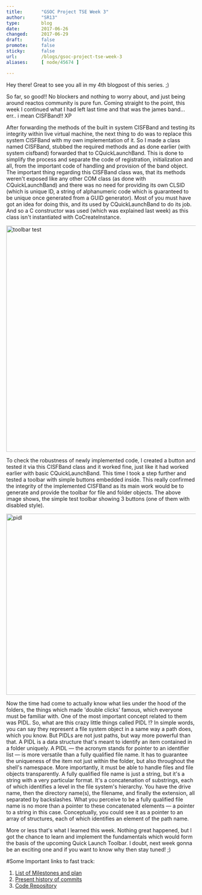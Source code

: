 ```yaml
---
title:       "GSOC Project TSE Week 3"
author:      "SR13"
type:        blog
date:        2017-06-26
changed:     2017-06-29
draft:       false
promote:     false
sticky:      false
url:         /blogs/gsoc-project-tse-week-3
aliases:     [ node/45674 ]

---
```


<p>Hey there! Great to see you all in my 4th blogpost of this series. ;)</p>

<p>So far, so good!! No blockers and nothing to worry about, and just being around reactos community is pure fun. Coming straight to the point, this week I continued what I had left last time and that was the james band... err.. i mean CISFBand!! XP</p>

<p>After forwarding the methods of the built in system CISFBand and testing its integrity within live virtual machine, the next thing to do was to replace this system CISFBand with my own implementation of it. So I made a class named CISFBand, stubbed the required methods and as done earlier (with system cisfband) forwarded that to CQuickLaunchBand. This is done to simplify the process and separate the code of registration, initialization and all, from the important code of  handling and provision of the band object. The important thing regarding this CISFBand class was, that its methods weren't exposed like any other COM class (as done with CQuickLaunchBand) and there was no need for providing its own CLSID (which is unique ID, a string of alphanumeric code which is guaranteed to be unique once generated from a GUID generator). Most of you must have got an idea for doing this, and its used by CQuickLaunchBand to do its job. And so a C constructor was used (which was explained last week) as this class isn't instantiated with CoCreateInstance.</p>

<img src="/sites/default/files/imagepicker/51617/week3_1.jpg" alt="toolbar test"  class="imgp_img" width="803" height="601" />

<p>To check the robustness of newly implemented code, I created a button and tested it via this CISFBand class and it worked fine, just like it had worked earlier with basic CQuickLaunchBand. This time I took a step further and tested a toolbar with simple buttons embedded inside. This really confirmed the integrity of the implemented CISFBand as its main work would be to generate and provide the toolbar for file and folder objects. The above image shows, the simple test toolbar showing 3 buttons (one of them with disabled style).</p>

<img src="/sites/default/files/imagepicker/51617/week3_2.jpg" alt="pidl"  class="imgp_img" width="669" height="481" />

<p>Now the time had come to actually know what lies under the hood of the folders, the things which made 'double clicks' famous, which everyone must be familiar with. One of the most important concept related to them was PIDL. So, what are this crazy little things called PIDL !? In simple words, you can say they represent a file system object in a same way a path does, which you know. But PIDLs are not just paths, but way more powerful than that. A PIDL is a data structure that's meant to identify an item contained in a folder uniquely. A PIDL — the acronym stands for pointer to an identifier list — is more versatile than a fully qualified file name. It has to guarantee the uniqueness of the item not just within the folder, but also throughout the shell's namespace. More importantly, it must be able to handle files and file objects transparently. A fully qualified file name is just a string, but it's a string with a very particular format. It's a concatenation of substrings, each of which identifies a level in the file system's hierarchy. You have the drive name, then the directory name(s), the filename, and finally the extension, all separated by backslashes. What you perceive to be a fully qualified file name is no more than a pointer to these concatenated elements — a pointer to a string in this case. Conceptually, you could see it as a pointer to an array of structures, each of which identifies an element of the path name.   </p>

<p>More or less that's what I learned this week. Nothing great happened, but I got the chance to learn and implement the fundamentals which would form the basis of the upcoming Quick Launch Toolbar. I doubt, next week gonna be an exciting one and if you want to know why then stay tuned! ;)</p>

#Some Important links to fast track:
<ol>
<li><a href="https://docs.google.com/document/d/1zLTNqZ5eV35JUxoWIfPOIdV-ECPDrlWB-xOZbc28mBE/edit?usp=sharing">List of Milestones and plan</a></li>
<li><a href="https://code.reactos.org/committer/reactos/ssawant">Present history of commits</a></li>
<li><a href="https://code.reactos.org/browse/reactos/branches/GSoC_2017/shellext/reactos/dll/shellext/qcklnch">Code Repository</a></li>
</ol>

